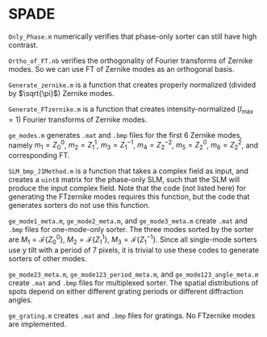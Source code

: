 # SPADE
`Only_Phase.m` numerically verifies that phase-only sorter can still have high contrast.

`Ortho_of_FT.nb` verifies the orthogonality of Fourier transforms of Zernike modes. So we can use FT of Zernike modes as an orthogonal basis.

`Generate_zernike.m` is a function that creates properly normalized (divided by $\sqrt{\pi}$) Zernike modes.

`Generate_FTzernike.m` is a function that creates intensity-normalized ($I_{\mathrm{max}}=1$) Fourier transforms of Zernike modes.

`ge_modes.m` generates `.mat` and `.bmp` files for the first 6 Zernike modes, namely $`m_1=Z^0_0`$, $`m_2=Z^1_1`$, $`m_3=Z^{-1}_1`$, $`m_4=Z^{-2}_2`$, $`m_5=Z^0_2`$, $`m_6=Z^2_2`$, and corresponding FT.

`SLM_bmp_J1Method.m` is a function that takes a complex field as input, and creates a `uint8` matrix for the phase-only SLM, such that the SLM will produce the input complex field. Note that the code (not listed here) for generating the FTzernike modes requires this function, but the code that generates sorters do not use this function.

`ge_mode1_meta.m`, `ge_mode2_meta.m`, and `ge_mode3_meta.m` create `.mat` and `.bmp` files for one-mode-only sorter. The three modes sorted by the sorter are $`M_1=\mathcal{F}\{Z^0_0\}`$, $`M_2=\mathcal{F}\{Z^1_1\}`$, $`M_3=\mathcal{F}\{ Z^{-1}_1\}`$. Since all single-mode sorters use y tilt with a period of 7 pixels, it is trivial to use these codes to generate sorters of other modes.

`ge_mode23_meta.m`, `ge_mode123_period_meta.m`, and `ge_mode123_angle_meta.m` create `.mat` and `.bmp` files for multiplexed sorter. The spatial distributions of spots depend on either different grating periods or different diffraction angles.

`ge_grating.m` creates `.mat` and `.bmp` files for gratings. No FTzernike modes are implemented.
